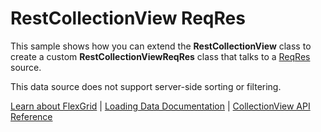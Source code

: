 RestCollectionView ReqRes
=========================

This sample shows how you can extend the **RestCollectionView** class to 
create a custom **RestCollectionViewReqRes** class that talks to a 
[ReqRes](https://reqres.in/) source.

This data source does not support server-side sorting or filtering.

[Learn about FlexGrid](https://www.grapecity.com/wijmo/flexgrid-javascript-data-grid) |
[Loading Data Documentation](https://www.grapecity.com/wijmo/docs/Topics/Wijmo/Collections/Loading-Data) |
[CollectionView API Reference](https://www.grapecity.com/wijmo/api/classes/wijmo.collectionview.html)